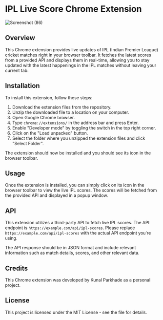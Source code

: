 # IPL Live Score Chrome Extension
![Screenshot (86)](https://github.com/KunalParkhade/chrome-extension-new/assets/113717557/c215239f-92f3-44e3-ab0a-2979c213ffe8)

## Overview

This Chrome extension provides live updates of IPL (Indian Premier League) cricket matches right in your browser toolbar. It fetches the latest scores from a provided API and displays them in real-time, allowing you to stay updated with the latest happenings in the IPL matches without leaving your current tab.

## Installation

To install this extension, follow these steps:

1. Download the extension files from the repository.
2. Unzip the downloaded file to a location on your computer.
3. Open Google Chrome browser.
4. Type `chrome://extensions/` in the address bar and press Enter.
5. Enable "Developer mode" by toggling the switch in the top right corner.
6. Click on the "Load unpacked" button.
7. Select the folder where you unzipped the extension files and click "Select Folder".

The extension should now be installed and you should see its icon in the browser toolbar.

## Usage

Once the extension is installed, you can simply click on its icon in the browser toolbar to view the live IPL scores. The scores will be fetched from the provided API and displayed in a popup window.

## API

This extension utilizes a third-party API to fetch live IPL scores. The API endpoint is `https://example.com/api/ipl-scores`. Please replace `https://example.com/api/ipl-scores` with the actual API endpoint you're using.

The API response should be in JSON format and include relevant information such as match details, scores, and other relevant data.

## Credits

This Chrome extension was developed by Kunal Parkhade as a personal project. 

## License

This project is licensed under the MIT License - see the file for details.
